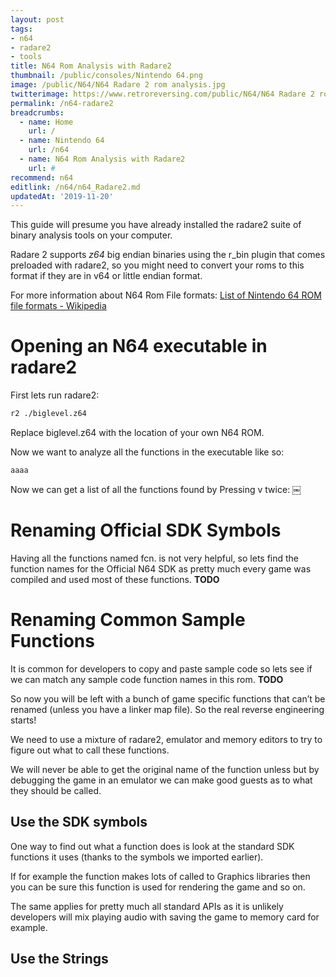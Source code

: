 ```yaml
---
layout: post
tags: 
- n64
- radare2
- tools
title: N64 Rom Analysis with Radare2 
thumbnail: /public/consoles/Nintendo 64.png
image: /public/N64/N64 Radare 2 rom analysis.jpg
twitterimage: https://www.retroreversing.com/public/N64/N64 Radare 2 rom analysis.jpg
permalink: /n64-radare2
breadcrumbs:
  - name: Home
    url: /
  - name: Nintendo 64
    url: /n64
  - name: N64 Rom Analysis with Radare2
    url: #
recommend: n64
editlink: /n64/n64_Radare2.md
updatedAt: '2019-11-20'
---
```

This guide will presume you have already installed the radare2 suite of binary analysis tools on your computer.

Radare 2 supports *z64* big endian binaries using the r_bin plugin that comes preloaded with radare2, so you might need to convert your roms to this format if they are in v64 or little endian format.

For more information about N64 Rom File formats: [List of Nintendo 64 ROM file formats - Wikipedia](https://en.wikipedia.org/wiki/List_of_Nintendo_64_ROM_file_formats)

# Opening an N64 executable in radare2
First lets run radare2:
```bash
r2 ./biglevel.z64
```

Replace biglevel.z64 with the location of your own  N64 ROM.

Now we want to analyze all the functions in the executable like so:
```
aaaa
```

Now we can get a list of all the functions found by Pressing v twice:
￼

# Renaming Official SDK Symbols
Having all the functions named fcn.<hex Location> is not very helpful, so lets find the function names for the Official N64 SDK as pretty much every game was compiled and used most of these functions.
**TODO**

# Renaming Common Sample Functions
It is common for developers to copy and paste sample code so lets see if we can match any sample code function names in this rom.
**TODO**

So now you will be left with a bunch of game specific functions that can’t be renamed (unless you have a linker map file). So the real reverse engineering starts!

We need to use a mixture of radare2, emulator and memory editors to try to figure out what to call these functions.

We will never be able to get the original name of the function unless but by debugging the game in an emulator we can make good guests as to what they should be called.

## Use the SDK symbols
One way to find out what a function does is look at the standard SDK functions it uses (thanks to the symbols we imported earlier).

If for example the function makes lots of called to Graphics libraries then you can be sure this function is used for rendering the game and so on.

The same applies for pretty much all standard APIs as it is unlikely developers will mix playing audio with saving the game to memory card for example.

## Use the Strings
